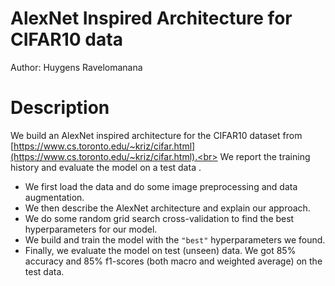 #  AlexNet Inspired Architecture for CIFAR10 data
Author: Huygens Ravelomanana
# Description
We build an AlexNet inspired architecture for the CIFAR10 dataset from [https://www.cs.toronto.edu/~kriz/cifar.html](https://www.cs.toronto.edu/~kriz/cifar.html).<br>
We report the training history and evaluate the model on a test data .<br>
+ We first load the data and do some image preprocessing and data augmentation.
+ We then describe the AlexNet architecture and explain our approach.
+ We do some random grid search cross-validation to find the best hyperparameters for our model.
+ We build and train the model with the `"best"` hyperparameters we found.
+ Finally, we evaluate the model on test (unseen) data. We got 85% accuracy and 85%  f1-scores (both macro and weighted average) on the test data.
